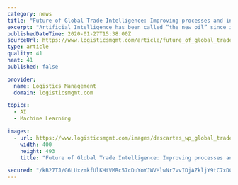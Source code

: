 ```yaml
---
category: news
title: "Future of Global Trade Intelligence: Improving processes and insight with AI and Machine Learning"
excerpt: "Artificial Intelligence has been called “the new oil” since it has become a resource for businesses to streamline processes. AI can help make sense of data by mining and processing large amounts of information. It can also free resources to focus on more strategic tasks and minimize errors. Sectors such as cross-border trade are ideal for ..."
publishedDateTime: 2020-01-27T15:38:00Z
sourceUrl: https://www.logisticsmgmt.com/article/future_of_global_trade_intelligence_improving_processes_and_insight_with_ai
type: article
quality: 41
heat: 41
published: false

provider:
  name: Logistics Management
  domain: logisticsmgmt.com

topics:
  - AI
  - Machine Learning

images:
  - url: https://www.logisticsmgmt.com/images/descartes_wp_global_trade_content_intelligence_121619-400px.jpg
    width: 400
    height: 493
    title: "Future of Global Trade Intelligence: Improving processes and insight with AI and Machine Learning"

secured: "/kB27TJ/G6LUxzmkfUlKHtVMRc57cDuYoYJWVHlwNr7vvIDjAZkljY9tC7xDChhYLjDIdYRdQrxFgYFcgjFk7IN9JfjxAUnajA870hPMuppVmtIUKfmCWq1zAgDNQ8GV7PWFr8Z6buqxHNUWuX9uFirgW02Ooo9j2BpmIfhcVRlSs6WXHKNc2uAZYOR/9wKnZAJg859owo2DLoh8BHw+iyPq8DxmgS2gw+1jbVgHCj8aNP4axAvdEbmrrCHVJk4VuP/ZxaQpMbVvAlGuhM3RbJhlPuXrqT0+9DNv9AuDorZDWPIJpSpHCJ+owgHtWWG5;2CkYk0PpTFqiYYfLcc9q4w=="
---
```


